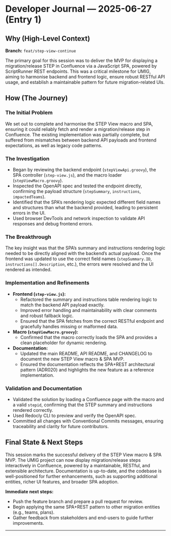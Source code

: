 # Developer Journal — 2025-06-27 (Entry 1)

## Why (High-Level Context)

**Branch:** `feat/step-view-continue`

The primary goal for this session was to deliver the MVP for displaying a migration/release STEP in Confluence via a JavaScript SPA, powered by ScriptRunner REST endpoints. This was a critical milestone for UMIG, aiming to harmonise backend and frontend logic, ensure robust RESTful API usage, and establish a maintainable pattern for future migration-related UIs.

## How (The Journey)

### The Initial Problem

We set out to complete and harmonise the STEP View macro and SPA, ensuring it could reliably fetch and render a migration/release step in Confluence. The existing implementation was partially complete, but suffered from mismatches between backend API payloads and frontend expectations, as well as legacy code patterns.

### The Investigation

- Began by reviewing the backend endpoint (`stepViewApi.groovy`), the SPA controller (`step-view.js`), and the macro loader (`stepViewMacro.groovy`).
- Inspected the OpenAPI spec and tested the endpoint directly, confirming the payload structure (`stepSummary`, `instructions`, `impactedTeams`).
- Identified that the SPA’s rendering logic expected different field names and structures than what the backend provided, leading to persistent errors in the UI.
- Used browser DevTools and network inspection to validate API responses and debug frontend errors.

### The Breakthrough

The key insight was that the SPA’s summary and instructions rendering logic needed to be directly aligned with the backend’s actual payload. Once the frontend was updated to use the correct field names (`stepSummary.ID`, `instructions[].Description`, etc.), the errors were resolved and the UI rendered as intended.

### Implementation and Refinements

- **Frontend (`step-view.js`):**
  - Refactored the summary and instructions table rendering logic to match the backend API payload exactly.
  - Improved error handling and maintainability with clear comments and robust fallback logic.
  - Ensured that the SPA fetches from the correct RESTful endpoint and gracefully handles missing or malformed data.
- **Macro (`stepViewMacro.groovy`):**
  - Confirmed that the macro correctly loads the SPA and provides a clean placeholder for dynamic rendering.
- **Documentation:**
  - Updated the main README, API README, and CHANGELOG to document the new STEP View macro & SPA MVP.
  - Ensured the documentation reflects the SPA+REST architectural pattern (ADR020) and highlights the new feature as a reference implementation.

### Validation and Documentation

- Validated the solution by loading a Confluence page with the macro and a valid `stepid`, confirming that the STEP summary and instructions rendered correctly.
- Used Redocly CLI to preview and verify the OpenAPI spec.
- Committed all changes with Conventional Commits messages, ensuring traceability and clarity for future contributors.

## Final State & Next Steps

This session marks the successful delivery of the STEP View macro & SPA MVP. The UMIG project can now display migration/release steps interactively in Confluence, powered by a maintainable, RESTful, and extensible architecture. Documentation is up-to-date, and the codebase is well-positioned for further enhancements, such as supporting additional entities, richer UI features, and broader SPA adoption.

**Immediate next steps:**

- Push the feature branch and prepare a pull request for review.
- Begin applying the same SPA+REST pattern to other migration entities (e.g., teams, plans).
- Gather feedback from stakeholders and end-users to guide further improvements.

---
